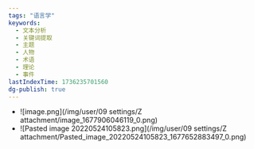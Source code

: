```yaml
---
tags: "语言学"
keywords:
  - 文本分析
  - 关键词提取
  - 主题
  - 人物
  - 术语
  - 理论
  - 事件
lastIndexTime: 1736235701560
dg-publish: true
---
```

- ![image.png](/img/user/09 settings/Z attachment/image_1677906046119_0.png)
- ![Pasted image 20220524105823.png](/img/user/09 settings/Z attachment/Pasted_image_20220524105823_1677652883497_0.png)